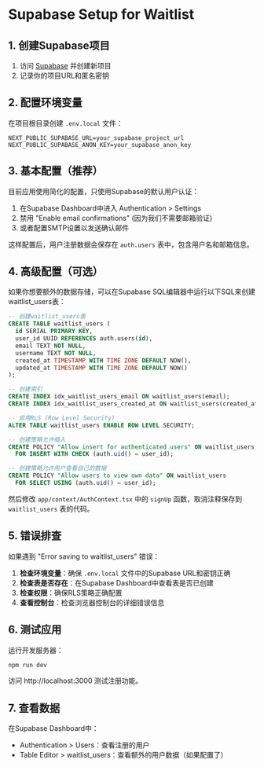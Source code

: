 # Supabase Setup for Waitlist

## 1. 创建Supabase项目

1. 访问 [Supabase](https://supabase.com) 并创建新项目
2. 记录你的项目URL和匿名密钥

## 2. 配置环境变量

在项目根目录创建 `.env.local` 文件：

```env
NEXT_PUBLIC_SUPABASE_URL=your_supabase_project_url
NEXT_PUBLIC_SUPABASE_ANON_KEY=your_supabase_anon_key
```

## 3. 基本配置（推荐）

目前应用使用简化的配置，只使用Supabase的默认用户认证：

1. 在Supabase Dashboard中进入 Authentication > Settings
2. 禁用 "Enable email confirmations" (因为我们不需要邮箱验证)
3. 或者配置SMTP设置以发送确认邮件

这样配置后，用户注册数据会保存在 `auth.users` 表中，包含用户名和邮箱信息。

## 4. 高级配置（可选）

如果你想要额外的数据存储，可以在Supabase SQL编辑器中运行以下SQL来创建waitlist_users表：

```sql
-- 创建waitlist_users表
CREATE TABLE waitlist_users (
  id SERIAL PRIMARY KEY,
  user_id UUID REFERENCES auth.users(id),
  email TEXT NOT NULL,
  username TEXT NOT NULL,
  created_at TIMESTAMP WITH TIME ZONE DEFAULT NOW(),
  updated_at TIMESTAMP WITH TIME ZONE DEFAULT NOW()
);

-- 创建索引
CREATE INDEX idx_waitlist_users_email ON waitlist_users(email);
CREATE INDEX idx_waitlist_users_created_at ON waitlist_users(created_at);

-- 启用RLS (Row Level Security)
ALTER TABLE waitlist_users ENABLE ROW LEVEL SECURITY;

-- 创建策略允许插入
CREATE POLICY "Allow insert for authenticated users" ON waitlist_users
  FOR INSERT WITH CHECK (auth.uid() = user_id);

-- 创建策略允许用户查看自己的数据
CREATE POLICY "Allow users to view own data" ON waitlist_users
  FOR SELECT USING (auth.uid() = user_id);
```

然后修改 `app/context/AuthContext.tsx` 中的 `signUp` 函数，取消注释保存到 `waitlist_users` 表的代码。

## 5. 错误排查

如果遇到 "Error saving to waitlist_users" 错误：

1. **检查环境变量**：确保 `.env.local` 文件中的Supabase URL和密钥正确
2. **检查表是否存在**：在Supabase Dashboard中查看表是否已创建
3. **检查权限**：确保RLS策略正确配置
4. **查看控制台**：检查浏览器控制台的详细错误信息

## 6. 测试应用

运行开发服务器：

```bash
npm run dev
```

访问 http://localhost:3000 测试注册功能。

## 7. 查看数据

在Supabase Dashboard中：
- Authentication > Users：查看注册的用户
- Table Editor > waitlist_users：查看额外的用户数据（如果配置了） 